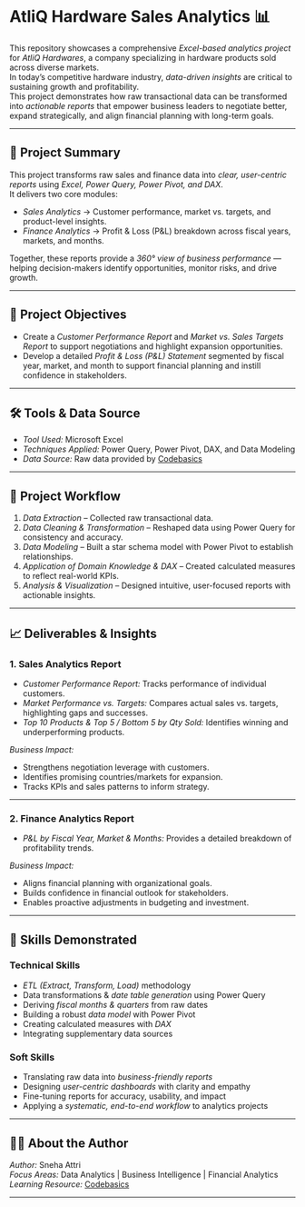 # AtliQ Hardware Sales Analytics 📊

This repository showcases a comprehensive *Excel-based analytics project* for *AtliQ Hardwares*, a company specializing in hardware products sold across diverse markets.  
In today’s competitive hardware industry, *data-driven insights* are critical to sustaining growth and profitability.  
This project demonstrates how raw transactional data can be transformed into *actionable reports* that empower business leaders to negotiate better, expand strategically, and align financial planning with long-term goals.

---

## 📝 Project Summary

This project transforms raw sales and finance data into *clear, user-centric reports* using *Excel, Power Query, Power Pivot, and DAX*.  
It delivers two core modules:  
- *Sales Analytics* → Customer performance, market vs. targets, and product-level insights.  
- *Finance Analytics* → Profit & Loss (P&L) breakdown across fiscal years, markets, and months.  

Together, these reports provide a *360° view of business performance* — helping decision-makers identify opportunities, monitor risks, and drive growth.  

---

## 🎯 Project Objectives

- Create a *Customer Performance Report* and *Market vs. Sales Targets Report* to support negotiations and highlight expansion opportunities.  
- Develop a detailed *Profit & Loss (P&L) Statement* segmented by fiscal year, market, and month to support financial planning and instill confidence in stakeholders.  

---

## 🛠 Tools & Data Source

- *Tool Used:* Microsoft Excel  
- *Techniques Applied:* Power Query, Power Pivot, DAX, and Data Modeling  
- *Data Source:* Raw data provided by [Codebasics](https://codebasics.io)  

---

## 🚀 Project Workflow

1. *Data Extraction* – Collected raw transactional data.  
2. *Data Cleaning & Transformation* – Reshaped data using Power Query for consistency and accuracy.  
3. *Data Modeling* – Built a star schema model with Power Pivot to establish relationships.  
4. *Application of Domain Knowledge & DAX* – Created calculated measures to reflect real-world KPIs.  
5. *Analysis & Visualization* – Designed intuitive, user-focused reports with actionable insights.  

---

## 📈 Deliverables & Insights

### 1. Sales Analytics Report
- *Customer Performance Report:* Tracks performance of individual customers.  
- *Market Performance vs. Targets:* Compares actual sales vs. targets, highlighting gaps and successes.  
- *Top 10 Products & Top 5 / Bottom 5 by Qty Sold:* Identifies winning and underperforming products.  

*Business Impact:*  
- Strengthens negotiation leverage with customers.  
- Identifies promising countries/markets for expansion.  
- Tracks KPIs and sales patterns to inform strategy.  

---

### 2. Finance Analytics Report
- *P&L by Fiscal Year, Market & Months:* Provides a detailed breakdown of profitability trends.  

*Business Impact:*  
- Aligns financial planning with organizational goals.  
- Builds confidence in financial outlook for stakeholders.  
- Enables proactive adjustments in budgeting and investment.  

---

## 🧠 Skills Demonstrated

### Technical Skills
- *ETL (Extract, Transform, Load)* methodology  
- Data transformations & *date table generation* using Power Query  
- Deriving *fiscal months & quarters* from raw dates  
- Building a robust *data model* with Power Pivot  
- Creating calculated measures with *DAX*  
- Integrating supplementary data sources  

### Soft Skills
- Translating raw data into *business-friendly reports*  
- Designing *user-centric dashboards* with clarity and empathy  
- Fine-tuning reports for accuracy, usability, and impact  
- Applying a *systematic, end-to-end workflow* to analytics projects  

---

## 👩‍💻 About the Author

*Author:* Sneha Attri   
*Focus Areas:* Data Analytics | Business Intelligence | Financial Analytics  
*Learning Resource:* [Codebasics](https://codebasics.io)  

---
